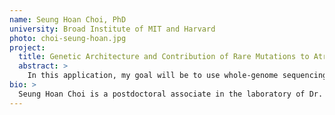 ```yaml
---
name: Seung Hoan Choi, PhD
university: Broad Institute of MIT and Harvard
photo: choi-seung-hoan.jpg
project:
  title: Genetic Architecture and Contribution of Rare Mutations to Atrial Fibrillation Risk
  abstract: >
    In this application, my goal will be to use whole-genome sequencing (WGS) data from the TOPMed program to 1) analyze rare variants associated with atrial fibrillation (AF) and 2) estimate AF-heritability. During my training, I developed expertise in handling large-scale data sets and recently published two papers using sequencing data. I have completed the on-boarding program and will continue collaborating with the <em>BDC Powered by Terra (BDC-Terra)</em> team. As a superuser of <em>BDC-Terra</em>, I will give feedback to the developers, develop analytic pipelines, and serve as a consultative resource for other users in our working group.
bio: >
  Seung Hoan Choi is a postdoctoral associate in the laboratory of Dr. Patrick Ellinor in the Cardiovascular Disease Initiative at the Broad Institute. He received a PhD from the Department of Biostatistics at Boston University with his focused research in statistical genetics. His long-term interests are developing and applying novel statistical methods to elucidate the genetic basis of complex diseases. He has been working on developing his analytic capabilities in genetics, statistics, and large-scale data processing. During his postdoctoral training, he has used this foundation to elucidate the genetic basis of a common and complex human disease, atrial fibrillation.
---
```


